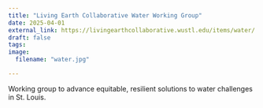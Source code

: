 ```yaml
---
title: "Living Earth Collaborative Water Working Group"
date: 2025-04-01
external_link: https://livingearthcollaborative.wustl.edu/items/water/
draft: false
tags:
image: 
  filename: "water.jpg"

---
```


Working group to advance equitable, resilient solutions to water challenges in St. Louis.

<!--more-->


